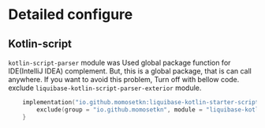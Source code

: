 # Detailed configure

## Kotlin-script

`kotlin-script-parser` module was Used global package function for IDE(IntelliJ IDEA) complement.
But, this is a global package, that is can call anywhere.
If you want to avoid this problem, Turn off with bellow code. exclude `liquibase-kotlin-script-parser-exterior` module.

```kotlin
    implementation("io.github.momosetkn:liquibase-kotlin-starter-script:$liquibaseKotlinVersion") {
        exclude(group = "io.github.momosetkn", module = "liquibase-kotlin-script-parser-exterior")
    }
```
